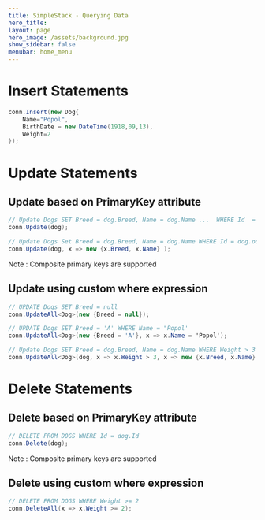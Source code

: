 ```yaml
---
title: SimpleStack - Querying Data 
hero_title:
layout: page
hero_image: /assets/background.jpg
show_sidebar: false
menubar: home_menu
---
```

# Insert Statements
```csharp
conn.Insert(new Dog{
    Name="Popol", 
    BirthDate = new DateTime(1918,09,13), 
    Weight=2
});
```

# Update Statements

## Update based on PrimaryKey attribute
```csharp
// Update Dogs SET Breed = dog.Breed, Name = dog.Name ...  WHERE Id  = dog.Id
conn.Update(dog);

// Update Dogs Set Breed = dog.Breed, Name = dog.Name WHERE Id = dog.od
conn.Update(dog, x => new {x.Breed, x.Name} );
```
Note : Composite primary keys are supported

## Update using custom where expression

```csharp
// UPDATE Dogs SET Breed = null
conn.UpdateAll<Dog>(new {Breed = null});

// UPDATE Dogs SET Breed = 'A' WHERE Name = "Popol'
conn.UpdateAll<Dog>(new {Breed = 'A'}, x => x.Name = 'Popol');

// Update Dogs SET Breed = dog.Breed, Name = dog.Name WHERE Weight > 3
conn.UpdateAll<Dog>(dog, x => x.Weight > 3, x => new {x.Breed, x.Name} );
```

# Delete Statements

## Delete based on PrimaryKey attribute

```csharp
// DELETE FROM DOGS WHERE Id = dog.Id
conn.Delete(dog);
```
Note : Composite primary keys are supported

## Delete using custom where expression
```csharp
// DELETE FROM DOGS WHERE Weight >= 2
conn.DeleteAll(x => x.Weight >= 2);
```